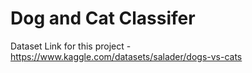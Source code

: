 # Dog and Cat Classifer
Dataset Link for this project - https://www.kaggle.com/datasets/salader/dogs-vs-cats